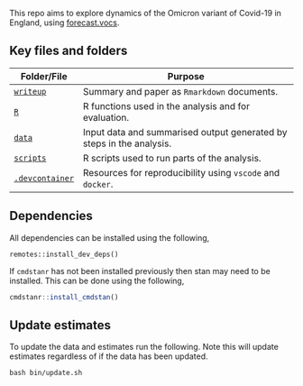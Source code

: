 This repo aims to explore dynamics of the Omicron variant of Covid-19 in England, using [forecast.vocs](https://github.com/epiforecasts/forecast.vocs).

## Key files and folders

Folder/File | Purpose
---|---
[`writeup`](writeup/) | Summary and paper as `Rmarkdown` documents.
[`R`](R/) | R functions used in the analysis and for evaluation.
[`data`](data/) | Input data and summarised output generated by steps in the analysis.
[`scripts`](scripts/) | R scripts used to run parts of the analysis.
[`.devcontainer`](.devcontainer/) | Resources for reproducibility using `vscode` and `docker`.

## Dependencies

All dependencies can be installed using the following, 

```{r}
remotes::install_dev_deps()
```

If `cmdstanr` has not been installed previously then stan may need to be installed. This can be done using the following,

```r
cmdstanr::install_cmdstan()
```

## Update estimates

To update the data and estimates run the following. Note this will update estimates regardless of if the data has been updated. 

```{bash}
bash bin/update.sh
```
